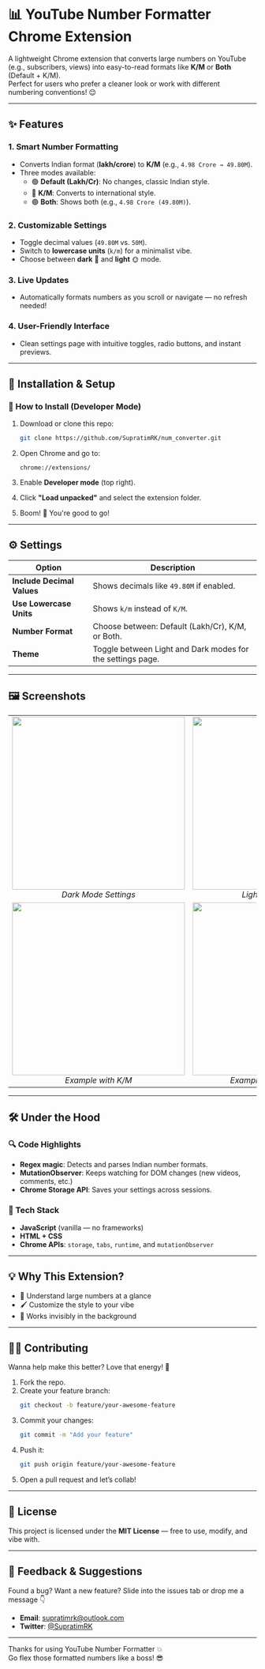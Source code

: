 # 📊 YouTube Number Formatter Chrome Extension  

A lightweight Chrome extension that converts large numbers on YouTube (e.g., subscribers, views) into easy-to-read formats like **K/M** or **Both** (Default + K/M).  
Perfect for users who prefer a cleaner look or work with different numbering conventions! 😌  

---

## ✨ Features  

### 1. **Smart Number Formatting**  
- Converts Indian format (**lakh/crore**) to **K/M** (e.g., `4.98 Crore → 49.80M`).  
- Three modes available:  
  - 🟢 **Default (Lakh/Cr)**: No changes, classic Indian style.  
  - 🔵 **K/M**: Converts to international style.  
  - 🟣 **Both**: Shows both (e.g., `4.98 Crore (49.80M)`).  

### 2. **Customizable Settings**  
- Toggle decimal values (`49.80M` vs. `50M`).  
- Switch to **lowercase units** (`k/m`) for a minimalist vibe.  
- Choose between **dark** 🌙 and **light** 🌞 mode.  

### 3. **Live Updates**  
- Automatically formats numbers as you scroll or navigate — no refresh needed!  

### 4. **User-Friendly Interface**  
- Clean settings page with intuitive toggles, radio buttons, and instant previews.  

---

## 🚀 Installation & Setup  

### 🔧 How to Install (Developer Mode)  

1. Download or clone this repo:  
   ```bash
   git clone https://github.com/SupratimRK/num_converter.git
   ```

2. Open Chrome and go to:  
   ```
   chrome://extensions/
   ```

3. Enable **Developer mode** (top right).

4. Click **"Load unpacked"** and select the extension folder.

5. Boom! 🎉 You're good to go!

---

## ⚙️ Settings  

| Option | Description |
|-------|-------------|
| **Include Decimal Values** | Shows decimals like `49.80M` if enabled. |
| **Use Lowercase Units** | Shows `k/m` instead of `K/M`. |
| **Number Format** | Choose between: Default (Lakh/Cr), K/M, or Both. |
| **Theme** | Toggle between Light and Dark modes for the settings page. |

---

## 🖼️ Screenshots  

<table>
  <tr>
    <td align="center">
      <img src="https://i.ibb.co/Wx9Sg6R/image-2024-12-04-201709877.png" width="350px" />
      <br/><em>Dark Mode Settings</em>
    </td>
    <td align="center">
      <img src="https://i.ibb.co/p0JH3BZ/image-2024-12-04-201247299.png" width="350px" />
      <br/><em>Light Mode Settings</em>
    </td>
  </tr>
  <tr>
    <td align="center">
      <img src="https://i.ibb.co/Wx9Sg6R/image-2024-12-04-201709877.png" width="350px" />
      <br/><em>Example with K/M</em>
    </td>
    <td align="center">
      <img src="https://i.ibb.co/p0JH3BZ/image-2024-12-04-201247299.png" width="350px" />
      <br/><em>Example with Both Format</em>
    </td>
  </tr>
</table>

---

## 🛠️ Under the Hood  

### 🔍 Code Highlights  

- **Regex magic**: Detects and parses Indian number formats.
- **MutationObserver**: Keeps watching for DOM changes (new videos, comments, etc.)
- **Chrome Storage API**: Saves your settings across sessions.

### 🧰 Tech Stack  
- **JavaScript** (vanilla — no frameworks)  
- **HTML + CSS**  
- **Chrome APIs**: `storage`, `tabs`, `runtime`, and `mutationObserver`

---

## 💡 Why This Extension?  

- 🔢 Understand large numbers at a glance  
- 🖌️ Customize the style to your vibe  
- 🤖 Works invisibly in the background  

---

## 🧑‍💻 Contributing  

Wanna help make this better? Love that energy! 💪  

1. Fork the repo.  
2. Create your feature branch:  
   ```bash
   git checkout -b feature/your-awesome-feature
   ```
3. Commit your changes:  
   ```bash
   git commit -m "Add your feature"
   ```
4. Push it:  
   ```bash
   git push origin feature/your-awesome-feature
   ```
5. Open a pull request and let’s collab!

---

## 📄 License  

This project is licensed under the **MIT License** — free to use, modify, and vibe with.

---

## 💬 Feedback & Suggestions  

Found a bug? Want a new feature? Slide into the issues tab or drop me a message 👇  
- **Email**: supratimrk@outlook.com  
- **Twitter**: [@SupratimRK](https://twitter.com/SupratimRK)

---

Thanks for using YouTube Number Formatter 💥  
Go flex those formatted numbers like a boss! 😎
